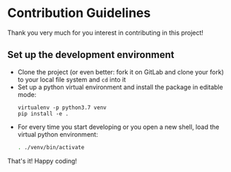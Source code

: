 # Contribution Guidelines

Thank you very much for you interest in contributing in this project!


## Set up the development environment

  * Clone the project (or even better: fork it on GitLab and clone your fork) to your local file system and `cd` into it
  * Set up a python virtual environment and install the package in editable mode:
    ```
    virtualenv -p python3.7 venv
    pip install -e .
    ```
   * For every time you start developing or you open a new shell, load the virtual python environment:
     ```bash
     . ./venv/bin/activate
     ```

That's it! Happy coding!
